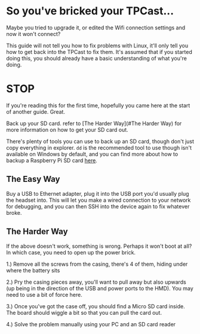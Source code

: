 # So you've bricked your TPCast...

Maybe you tried to upgrade it, or edited the Wifi connection settings and now it won't connect?

This guide will not tell you how to fix problems with Linux, it'll only tell you how to get back into the TPCast to fix them. It's assumed that if you started doing this, you should already have a basic understanding of what you're doing.

# STOP

If you're reading this for the first time, hopefully you came here at the start of another guide. Great.

Back up your SD card. refer to [The Harder Way](#The Harder Way) for more information on how to get your SD card out.

There's plenty of tools you can use to back up an SD card, though don't just copy everything in explorer. `dd` is the recommended tool to use though isn't available on Windows by default, and you can find more about how to backup a Raspberry Pi SD card [here](https://thepihut.com/blogs/raspberry-pi-tutorials/17789160-backing-up-and-restoring-your-raspberry-pis-sd-card).

## The Easy Way

Buy a USB to Ethernet adapter, plug it into the USB port you'd usually plug the headset into. This will let you make a wired connection to your network for debugging, and you can then SSH into the device again to fix whatever broke.

## The Harder Way

If the above doesn't work, something is wrong. Perhaps it won't boot at all? In which case, you need to open up the power brick.

1.) Remove all the screws from the casing, there's 4 of them, hiding under where the battery sits

2.) Pry the casing pieces away, you'll want to pull away but also upwards (up being in the direction of the USB and power ports to the HMD). You may need to use a bit of force here.

3.) Once you've got the case off, you should find a Micro SD card inside. The board should wiggle a bit so that you can pull the card out.

4.) Solve the problem manually using your PC and an SD card reader
